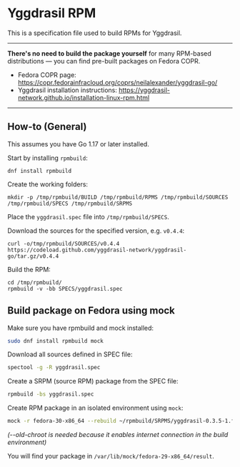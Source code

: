 # Yggdrasil RPM

This is a specification file used to build RPMs for Yggdrasil.


---
**There's no need to build the package yourself** for many RPM-based distributions — you can find pre-built packages on Fedora COPR.

* Fedora COPR page: https://copr.fedorainfracloud.org/coprs/neilalexander/yggdrasil-go/
* Yggdrasil installation instructions: https://yggdrasil-network.github.io/installation-linux-rpm.html

---


## How-to (General)

This assumes you have Go 1.17 or later installed.

Start by installing `rpmbuild`:
```
dnf install rpmbuild
```

Create the working folders:
```
mkdir -p /tmp/rpmbuild/BUILD /tmp/rpmbuild/RPMS /tmp/rpmbuild/SOURCES /tmp/rpmbuild/SPECS /tmp/rpmbuild/SRPMS
```

Place the `yggdrasil.spec` file into `/tmp/rpmbuild/SPECS`.

Download the sources for the specified version, e.g. `v0.4.4`:
```
curl -o/tmp/rpmbuild/SOURCES/v0.4.4 https://codeload.github.com/yggdrasil-network/yggdrasil-go/tar.gz/v0.4.4
```

Build the RPM:
```
cd /tmp/rpmbuild/
rpmbuild -v -bb SPECS/yggdrasil.spec
```



## Build package on Fedora using mock

Make sure you have rpmbuild and mock installed:

```bash
sudo dnf install rpmbuild mock
```

Download all sources defined in SPEC file:

```bash
spectool -g -R yggdrasil.spec
```

Create a SRPM (source RPM) package from the SPEC file:

```bash
rpmbuild -bs yggdrasil.spec
```

Create RPM package in an isolated environment using `mock`:

```bash
mock -r fedora-30-x86_64 --rebuild ~/rpmbuild/SRPMS/yggdrasil-0.3.5-1.fc30.src.rpm --old-chroot
```

*(--old-chroot is needed because it enables internet connection in the build environment)*

You will find your package in `/var/lib/mock/fedora-29-x86_64/result`.
